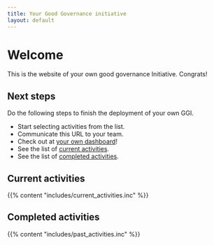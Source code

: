 ```yaml
---
title: Your Good Governance initiative
layout: default
---
```


# Welcome 

This is the website of your own good governance Initiative. Congrats!


## Next steps

Do the following steps to finish the deployment of your own GGI.

* Start selecting activities from the list.
* Communicate this URL to your team.
* Check out at [your own dashboard](dashboard)!
* See the list of [current activities](current_activities).
* See the list of [completed activities](past_activities).


## Current activities

{{% content "includes/current_activities.inc" %}}


## Completed activities

{{% content "includes/past_activities.inc" %}}
